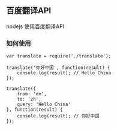 ## 百度翻译API

nodejs 使用百度翻译API

### 如何使用

	var translate = require('./translate');

	translate('你好中国', function(result) {
		console.log(result); // Hello China
	});
	
	translate({
		from: 'en',
		to: 'zh',
		query: 'Hello China'
	}, function(result) {
		console.log(result); // 你好中国
	});
